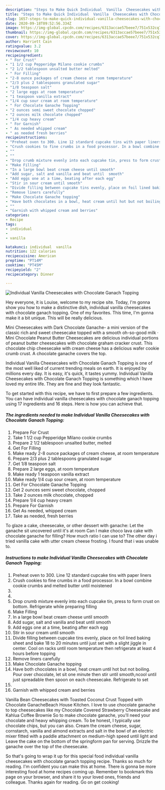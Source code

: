 ```yaml
---
description: "Steps to Make Quick Individual  Vanilla  Cheesecakes with Chocolate Ganach Topping"
title: "Steps to Make Quick Individual  Vanilla  Cheesecakes with Chocolate Ganach Topping"
slug: 1657-steps-to-make-quick-individual-vanilla-cheesecakes-with-chocolate-ganach-topping
date: 2020-09-18T09:52:56.334Z
image: https://img-global.cpcdn.com/recipes/6313accae57beee7/751x532cq70/individual-vanilla-cheesecakes-with-chocolate-ganach-topping-recipe-main-photo.jpg
thumbnail: https://img-global.cpcdn.com/recipes/6313accae57beee7/751x532cq70/individual-vanilla-cheesecakes-with-chocolate-ganach-topping-recipe-main-photo.jpg
cover: https://img-global.cpcdn.com/recipes/6313accae57beee7/751x532cq70/individual-vanilla-cheesecakes-with-chocolate-ganach-topping-recipe-main-photo.jpg
author: Harriett Cain
ratingvalue: 3.2
reviewcount: 10
recipeingredient:
- " For Crust"
- "1 1/2 cup Pepperidge Milano cookie crumbs"
- "2 1/2 tablespoon unsalted butter melted"
- " For Filling"
- "2-8 ounce packages of cream cheese at room temperature"
- "2/3 plus 2 tablespoons granulated sugar"
- "1/8 teaspoon salt"
- "2 large eggs at room temperature"
- "1 teaspoon vanilla extract"
- "1/4 cup sour cream at room temperature"
- " For Chocolate Ganache Topping"
- "2 ounces semi sweet chocolate chopped"
- "2 ounces milk chocolate chopped"
- "1/4 cup heavy cream"
- " For Garnish"
- " As needed whipped cream"
- " as needed fresh berries"
recipeinstructions:
- "Preheat oven to 300. Line 12 standard cupcake tins with paper liners"
- "Crush cookies to fine crumbs in a food processor. In a bowl combine cookie crumbs and melted butter until moistened"
- ""
- ""
- "Drop crumb mixture evenly into each cupcake tin, press to form crust on bottom. Refrigerate while preparing filling"
- "Make Filling"
- "In a large bowl beat cream cheese until smooth"
- "Add sugar, salt and vanilla and beat until  smooth"
- "Add eggs one at a time, beating after each egg"
- "Stir in sour cream until smooth"
- "Divide filling between cupcake tins evenly, place on foil lined baking sheet and bake 18 to 20 minutes until just set with a slight jiggle in center. Cool on racks until room temperature then refrigerate at least 4 hours before topping"
- "Remove liners carefully"
- "Make Chocolate Ganache topping"
- "Have both chocolates in a bowl, heat cream until hot but not boiling. Pour over chocolate, let sit one minute then stir until smooth,ncool until just spreadable then spoon on each cheesecake. Refrigerate to set"
- ""
- "Garnish with whipped cream and berries"
categories:
- Recipe
tags:
- individual
- 
- vanilla

katakunci: individual  vanilla 
nutrition: 122 calories
recipecuisine: American
preptime: "PT14M"
cooktime: "PT45M"
recipeyield: "2"
recipecategory: Dinner

---
```



![Individual  Vanilla  Cheesecakes with Chocolate Ganach Topping](https://img-global.cpcdn.com/recipes/6313accae57beee7/751x532cq70/individual-vanilla-cheesecakes-with-chocolate-ganach-topping-recipe-main-photo.jpg)

Hey everyone, it is Louise, welcome to my recipe site. Today, I'm gonna show you how to make a distinctive dish, individual  vanilla  cheesecakes with chocolate ganach topping. One of my favorites. This time, I'm gonna make it a bit unique. This will be really delicious.

Mini Cheesecakes with Dark Chocolate Ganache- a mini version of the classic rich and sweet cheesecake topped with a smooth oh-so-good milk · Mini Chocolate Peanut Butter Cheesecakes are delicious individual portions of peanut butter cheesecakes with chocolate graham cracker crust. This chocolate chip cheesecake with cream cheese has a delicious wafer cookie crumb crust. A chocolate ganache covers the top.

Individual  Vanilla  Cheesecakes with Chocolate Ganach Topping is one of the most well liked of current trending meals on earth. It is enjoyed by millions every day. It is easy, it's quick, it tastes yummy. Individual  Vanilla  Cheesecakes with Chocolate Ganach Topping is something which I have loved my entire life. They are fine and they look fantastic.


To get started with this recipe, we have to first prepare a few ingredients. You can have individual  vanilla  cheesecakes with chocolate ganach topping using 17 ingredients and 16 steps. Here is how you can achieve that.

<!--inarticleads1-->

##### The ingredients needed to make Individual  Vanilla  Cheesecakes with Chocolate Ganach Topping:

1. Prepare  For Crust
1. Take 1 1/2 cup Pepperidge Milano cookie crumbs
1. Prepare 2 1/2 tablespoon unsalted butter, melted
1. Get  For Filling
1. Make ready 2-8 ounce packages of cream cheese, at room temperature
1. Prepare 2/3 plus 2 tablespoons granulated sugar
1. Get 1/8 teaspoon salt
1. Prepare 2 large eggs, at room temperature
1. Make ready 1 teaspoon vanilla extract
1. Make ready 1/4 cup sour cream, at room temperature
1. Get  For Chocolate Ganache Topping
1. Get 2 ounces semi sweet chocolate, chopped
1. Take 2 ounces milk chocolate, chopped
1. Prepare 1/4 cup heavy cream
1. Prepare  For Garnish
1. Get  As needed, whipped cream
1. Take  as needed, fresh berries


To glaze a cake, cheesecake, or other dessert with ganache: Let the ganache sit uncovered until it&#39;s at room Can I make choco lava cake with chocolate ganache for filling? How much ratio I can use to? The other day i tried vanilla cake with utter cream cheese frosting. I found that i was unable to. 

<!--inarticleads2-->

##### Instructions to make Individual  Vanilla  Cheesecakes with Chocolate Ganach Topping:

1. Preheat oven to 300. Line 12 standard cupcake tins with paper liners
1. Crush cookies to fine crumbs in a food processor. In a bowl combine cookie crumbs and melted butter until moistened
1. 
1. 
1. Drop crumb mixture evenly into each cupcake tin, press to form crust on bottom. Refrigerate while preparing filling
1. Make Filling
1. In a large bowl beat cream cheese until smooth
1. Add sugar, salt and vanilla and beat until  smooth
1. Add eggs one at a time, beating after each egg
1. Stir in sour cream until smooth
1. Divide filling between cupcake tins evenly, place on foil lined baking sheet and bake 18 to 20 minutes until just set with a slight jiggle in center. Cool on racks until room temperature then refrigerate at least 4 hours before topping
1. Remove liners carefully
1. Make Chocolate Ganache topping
1. Have both chocolates in a bowl, heat cream until hot but not boiling. Pour over chocolate, let sit one minute then stir until smooth,ncool until just spreadable then spoon on each cheesecake. Refrigerate to set
1. 
1. Garnish with whipped cream and berries


Vanilla Bean Cheesecakes with Toasted Coconut Crust Topped with Chocolate GanacheBeach House Kitchen. I love to use chocolate ganache to top cheesecakes like my Chocolate Covered Strawberry Cheesecake and Kahlua Coffee Brownie So to make chocolate ganache, you&#39;ll need your chocolate and heavy whipping cream. To be honest, I typically use chocolate chips, but you can also. Cream the cream cheese, sugar, cornstarch, vanilla and almond extracts and salt in the bowl of an electric mixer fitted with a paddle attachment on medium-high speed until light and Leave the cake on the bottom of the springform pan for serving. Drizzle the ganache over the top of the cheesecake. 

So that's going to wrap it up for this special food individual  vanilla  cheesecakes with chocolate ganach topping recipe. Thanks so much for reading. I'm confident you can make this at home. There is gonna be more interesting food at home recipes coming up. Remember to bookmark this page on your browser, and share it to your loved ones, friends and colleague. Thanks again for reading. Go on get cooking!
